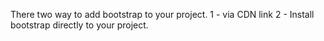 There two way to add bootstrap to your project.
1 - via CDN link 
2 - Install bootstrap directly to your project.